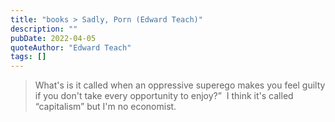 ```yaml
---
title: "books > Sadly, Porn (Edward Teach)"
description: ""
pubDate: 2022-04-05
quoteAuthor: "Edward Teach"
tags: []
---
```


> What's is it called when an oppressive superego makes you feel guilty if you don't take every opportunity to enjoy?”  I think it's called “capitalism” but I'm no economist.